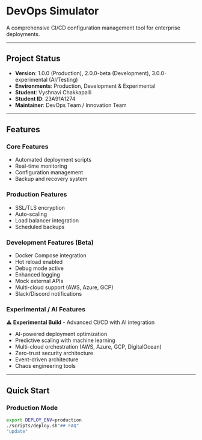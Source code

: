 # DevOps Simulator

A comprehensive CI/CD configuration management tool for enterprise deployments.

---

## Project Status
- **Version**: 1.0.0 (Production), 2.0.0-beta (Development), 3.0.0-experimental (AI/Testing)  
- **Environments**: Production, Development & Experimental  
- **Student**: Vyshnavi Chakkapalli 
- **Student ID**: 23A91A1274
- **Maintainer**: DevOps Team / Innovation Team  

---

## Features

### Core Features
- Automated deployment scripts  
- Real-time monitoring  
- Configuration management  
- Backup and recovery system  

### Production Features
- SSL/TLS encryption  
- Auto-scaling  
- Load balancer integration  
- Scheduled backups  

### Development Features (Beta)
- Docker Compose integration  
- Hot reload enabled  
- Debug mode active  
- Enhanced logging  
- Mock external APIs  
- Multi-cloud support (AWS, Azure, GCP)  
- Slack/Discord notifications  

### Experimental / AI Features
⚠️ **Experimental Build** - Advanced CI/CD with AI integration  
- AI-powered deployment optimization  
- Predictive scaling with machine learning  
- Multi-cloud orchestration (AWS, Azure, GCP, DigitalOcean)  
- Zero-trust security architecture  
- Event-driven architecture  
- Chaos engineering tools  

---

## Quick Start

### Production Mode
```bash
export DEPLOY_ENV=production
./scripts/deploy.sh"## FAQ" 
"update" 

